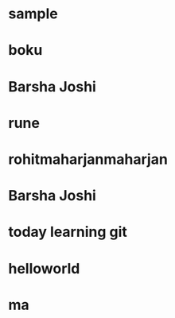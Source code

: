 # sample

# boku

# Barsha Joshi

# rune
# rohitmaharjanmaharjan


# Barsha Joshi

# today learning git

# helloworld

# ma
